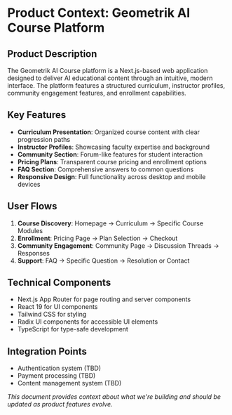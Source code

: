 # Product Context: Geometrik AI Course Platform

## Product Description
The Geometrik AI Course platform is a Next.js-based web application designed to deliver AI educational content through an intuitive, modern interface. The platform features a structured curriculum, instructor profiles, community engagement features, and enrollment capabilities.

## Key Features
- **Curriculum Presentation**: Organized course content with clear progression paths
- **Instructor Profiles**: Showcasing faculty expertise and background
- **Community Section**: Forum-like features for student interaction
- **Pricing Plans**: Transparent course pricing and enrollment options
- **FAQ Section**: Comprehensive answers to common questions
- **Responsive Design**: Full functionality across desktop and mobile devices

## User Flows
1. **Course Discovery**: Homepage → Curriculum → Specific Course Modules
2. **Enrollment**: Pricing Page → Plan Selection → Checkout
3. **Community Engagement**: Community Page → Discussion Threads → Responses
4. **Support**: FAQ → Specific Question → Resolution or Contact

## Technical Components
- Next.js App Router for page routing and server components
- React 19 for UI components
- Tailwind CSS for styling
- Radix UI components for accessible UI elements
- TypeScript for type-safe development

## Integration Points
- Authentication system (TBD)
- Payment processing (TBD)
- Content management system (TBD)

*This document provides context about what we're building and should be updated as product features evolve.* 